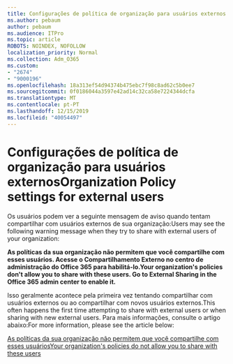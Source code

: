 ```yaml
---
title: Configurações de política de organização para usuários externos
ms.author: pebaum
author: pebaum
ms.audience: ITPro
ms.topic: article
ROBOTS: NOINDEX, NOFOLLOW
localization_priority: Normal
ms.collection: Adm_O365
ms.custom:
- "2674"
- "9000196"
ms.openlocfilehash: 18a313ef54d94374b475ebc7f98c8ad62c5b0ee7
ms.sourcegitcommit: 0f0186044a3597e42ad14c32ca58e7224344dcfa
ms.translationtype: MT
ms.contentlocale: pt-PT
ms.lasthandoff: 12/15/2019
ms.locfileid: "40054497"
---
```

# <a name="organization-policy-settings-for-external-users"></a><span data-ttu-id="199c9-102">Configurações de política de organização para usuários externos</span><span class="sxs-lookup"><span data-stu-id="199c9-102">Organization Policy settings for external users</span></span>

<span data-ttu-id="199c9-103">Os usuários podem ver a seguinte mensagem de aviso quando tentam compartilhar com usuários externos de sua organização:</span><span class="sxs-lookup"><span data-stu-id="199c9-103">Users may see the following warning message when they try to share with external users of your organization:</span></span> 

   <span data-ttu-id="199c9-104">**As políticas da sua organização não permitem que você compartilhe com esses usuários. Acesse o Compartilhamento Externo no centro de administração do Office 365 para habilitá-lo.**</span><span class="sxs-lookup"><span data-stu-id="199c9-104">**Your organization's policies don't allow you to share with these users. Go to External Sharing in the Office 365 admin center to enable it.**</span></span> 

<span data-ttu-id="199c9-105">Isso geralmente acontece pela primeira vez tentando compartilhar com usuários externos ou ao compartilhar com novos usuários externos.</span><span class="sxs-lookup"><span data-stu-id="199c9-105">This often happens the first time attempting to share with external users or when sharing with new external users.</span></span> <span data-ttu-id="199c9-106">Para mais informações, consulte o artigo abaixo:</span><span class="sxs-lookup"><span data-stu-id="199c9-106">For more information, please see the article below:</span></span>

[<span data-ttu-id="199c9-107">As políticas da sua organização não permitem que você compartilhe com esses usuários</span><span class="sxs-lookup"><span data-stu-id="199c9-107">Your organization's policies do not allow you to share with these users</span></span>](https://docs.microsoft.com/sharepoint/support/administration/organization-policies-do-not-allow-you-to-share-with-users-error)






